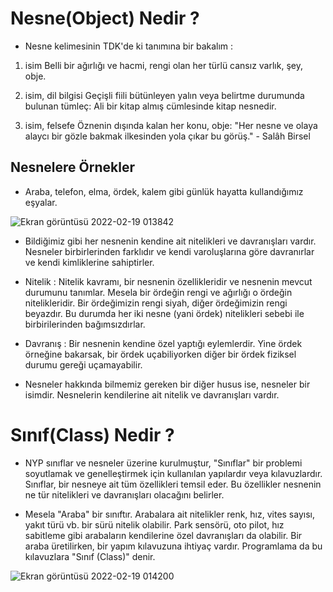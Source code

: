 # Nesne(Object) Nedir ?

- Nesne kelimesinin TDK'de ki tanımına bir bakalım :

1. isim Belli bir ağırlığı ve hacmi, rengi olan her türlü cansız varlık, şey, obje.

2. isim, dil bilgisi Geçişli fiili bütünleyen yalın veya belirtme durumunda bulunan tümleç: Ali bir kitap almış cümlesinde kitap nesnedir.

3. isim, felsefe Öznenin dışında kalan her konu, obje: "Her nesne ve olaya alaycı bir gözle bakmak ilkesinden yola çıkar bu görüş." - Salâh Birsel

## Nesnelere Örnekler
- Araba, telefon, elma, ördek, kalem gibi günlük hayatta kullandığımız eşyalar.

![Ekran görüntüsü 2022-02-19 013842](https://user-images.githubusercontent.com/89224500/154770378-4a0e6775-e18c-444a-8660-471e0d9fbaae.png)

- Bildiğimiz gibi her nesnenin kendine ait nitelikleri ve davranışları vardır. Nesneler birbirlerinden farklıdır ve kendi varoluşlarına göre davranırlar ve kendi kimliklerine sahiptirler.

- Nitelik : Nitelik kavramı, bir nesnenin özellikleridir ve nesnenin mevcut durumunu tanımlar. Mesela bir ördeğin rengi ve ağırlığı o ördeğin nitelikleridir. Bir ördeğimizin rengi siyah, diğer ördeğimizin rengi beyazdır. Bu durumda her iki nesne (yani ördek) nitelikleri sebebi ile birbirilerinden bağımsızdırlar.

- Davranış : Bir nesnenin kendine özel yaptığı eylemlerdir. Yine ördek örneğine bakarsak, bir ördek uçabiliyorken diğer bir ördek fiziksel durumu gereği uçamayabilir.

- Nesneler hakkında bilmemiz gereken bir diğer husus ise, nesneler bir isimdir. Nesnelerin kendilerine ait nitelik ve davranışları vardır.

# Sınıf(Class) Nedir ?

- NYP sınıflar ve nesneler üzerine kurulmuştur, "Sınıflar" bir problemi soyutlamak ve genelleştirmek için kullanılan yapılardır veya kılavuzlardır. Sınıflar, bir nesneye ait tüm özellikleri temsil eder. Bu özellikler nesnenin ne tür nitelikleri ve davranışları olacağını belirler.

- Mesela "Araba" bir sınıftır. Arabalara ait nitelikler renk, hız, vites sayısı, yakıt türü vb. bir sürü nitelik olabilir. Park sensörü, oto pilot, hız sabitleme gibi arabaların kendilerine özel davranışları da olabilir. Bir araba üretilirken, bir yapım kılavuzuna ihtiyaç vardır. Programlama da bu kılavuzlara "Sınıf (Class)" denir.

![Ekran görüntüsü 2022-02-19 014200](https://user-images.githubusercontent.com/89224500/154770713-8b995bbd-45e8-47ea-b3bb-2c02c577f384.png)


